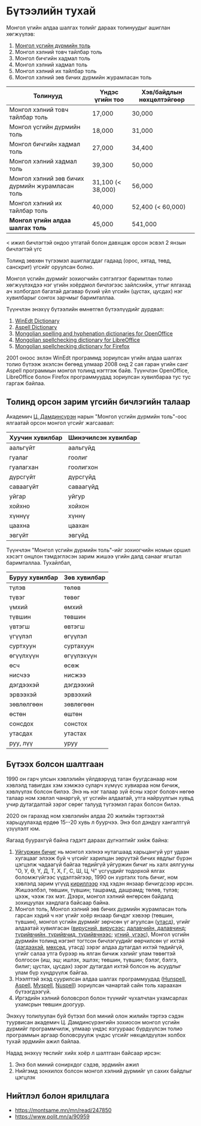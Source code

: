 # Бүтээлийн тухай

Монгол үгийн алдаа шалгах толийг дараах толинуудыг ашиглан хөгжүүлэв:
1. [Монгол үсгийн дүрмийн толь](book.html#монгол-үсгийн-дүрмийн-толь)
1. Монгол хэлний товч тайлбар толь
1. Монгол бичгийн хадмал толь
1. Монгол хэлний хадмал толь
1. Монгол хэлний их тайлбар толь
1. Монгол хэлний зөв бичих дүрмийн журамласан толь

Толинууд | Үндэс үгийн тоо | Хэв/байдлын нөхцөлтэйгөөр
------------- | ------------- | -------------
Монгол хэлний товч тайлбар толь | 17,000 | 30,000
Монгол үсгийн дүрмийн толь | 18,000 | 31,000
Монгол бичгийн хадмал толь | 27,000 | 34,400
Монгол хэлний хадмал толь | 39,300 | 50,000
Монгол хэлний зөв бичих дүрмийн журамласан толь | 31,100 (< 38,000) | 56,000
Монгол хэлний их тайлбар толь | 40,000 | 52,400 (< 60,000)
**Монгол үгийн алдаа шалгах толь** | 45,000 | 541,000

< ижил бичлэгтэй ондоо утгатай болон давхцаж орсон эсвэл 2 янзын бичлэгтэй үгс

Толинд зөвхөн түгээмэл ашиглагддаг гадаад (орос, хятад, төвд, санскрит) үгсийг оруулсан болно.

Монгол үсгийн дүрмийг зохиогчийн сэтгэлгээг баримтлан толио хөгжүүлэхдээ нэг үгийн хоёрдмол бичлэгээс зайлсхийж, утгыг ялгахад ач холбогдол багатай дагавар бүхий үйл үгсийн (цустах, цусдах) нэг хувилбарыг сонгох зарчмыг баримталлаа.

Түүнчлэн энэхүү бүтээлийн өмнөтгөл бүтээлүүдийг дурдвал:
1. [WinEdt Dictionary](http://www.winedt.org/dict.html)
1. [Aspell Dictionary](https://ftp.gnu.org/gnu/aspell/dict/0index.html)
1. [Mongolian spelling and hyphenation dictionaries for OpenOffice](https://extensions.openoffice.org/fr/project/mongol-helniy-ugiyn-aldaa-shalgagch-ueer-taslagch-mongolian-spelling-and-hyphenation)
1. [Mongolian spellchecking dictionary for LibreOffice](https://extensions.libreoffice.org/en/extensions/show/1980)
2. [Mongolian spellchecking dictionary for Firefox](https://addons.mozilla.org/en-US/firefox/addon/dict-mn/)

2001 оноос эхлэн WinEdt программд зориулсан үгийн алдаа шалгах толио бүтээж эхэлсэн бөгөөд улмаар 2008 онд 2 сая гаран үгийн санг Aspell программын монгол толинд нэгтгэж байв. Түүнчлэн OpenOffice, LibreOffice болон Firefox программуудад зориулсан хувилбараа тус тус гаргаж байлаа.

## Толинд орсон зарим үгсийн бичлэгийн талаар

Академич [Ц. Дамдинсүрэн](https://mn.wikipedia.org/wiki/%D0%A6%D1%8D%D0%BD%D0%B4%D0%B8%D0%B9%D0%BD_%D0%94%D0%B0%D0%BC%D0%B4%D0%B8%D0%BD%D1%81%D2%AF%D1%80%D1%8D%D0%BD) нарын "Монгол үсгийн дүрмийн толь"-оос ялгаатай орсон монгол үгсийг жагсаавал:

Хуучин хувилбар | Шинэчилсэн хувилбар
------------- | -------------
аальгүйт | аальгүйд
гуалаг | гоолиг
гуалагхан | гоолигхон
дүрсгүйт | дүрсгүйд
саваагүйт | саваагүйд
уйгар | уйгур
хойхно | хойхон
хүннүү | хүннү
цаахна | цаахан
эвгүйт | эвгүйд

Түүнчлэн "Монгол үсгийн дүрмийн толь"-ийг зохиогчийн номын оршил хэсэгт онцлон тэмдэглэсэн зарим жишээ үгийн далд санааг ягштал баримталлаа. Тухайлбал,

Буруу хувилбар | Зөв хувилбар
------------- | -------------
түлэв | төлөв
түвэг | төвөг
үмхий | өмхий
түвшин | төвшин
үвтэгш | өвтэгш
үгүүлэл | өгүүлэл
суртхуун | суртахуун
өгүүлхүүн | өгүүлэхүүн
өсч | өсөж
нисчээ | нисжээ
дэгдээхэй | дэгдээхий
эрвээхэй | эрвээхий
зөвлөлгөөн | зөвлөгөөн
өстөн | өштөн
сонсдох | сонстох
утасдах | утастах
руу, лүү | уруу

## Бүтээх болсон шалтгаан

1990 он гарч улсын хэвлэлийн үйлдвэрүүд татан буугдсанаар ном хэвлэлд тавигдах хэм хэмжээ суларч хүмүүс хувиараа ном бичиж, хэвлүүлэх болсон билээ. Энэ нь нэг талаар зүй ёсны хэрэг боловч нөгөө талаар ном хэвлэл чанаргүй, үг үсгийн алдаатай, утга найруулгын хувьд учир дутагдалтай зэрэг сөрөг талууд түгээмэл гарах болсон билээ.

2020 он гарахад ном хэвлэлийн алдаа 20 жилийн тэртээхтэй харьцуулахад ердөө 15--20 хувь л буурчээ. Энэ бол дэндүү хангалтгүй үзүүлэлт юм.

Яагаад буурахгүй байна гэдэгт дараах дүгнэлтийг хийж байна:
1. [Уйгуржин бичиг](https://en.wikipedia.org/wiki/Old_Uyghur_alphabet) нь монгол хэлнээ нутагшаад харьцангуй урт удаан хугацааг элээж буй ч үгсийг харилцан зөрүүтэй бичих явдлыг бүрэн цэгцэлж чадаагүй байгаа төдийгүй уйгуржин бичиг нь халх аялгууны "О, У, Ө, Ү, Д, Т, Х, Г, С, Ш, Ц, Ч" үсгүүдийг тодорхой ялгах боломжгүйгээс үүдэлтэйгээр, 1990 он хүртэлх толь бичиг, ном хэвлэлд зарим үгүүд [кириллээр](https://en.wikipedia.org/wiki/Cyrillic_script) хэд хэдэн янзаар бичигдсээр ирсэн. Жишээлбэл, төвшин, түвшин; ташрамд, дашрамд; төлөв, түлэв; цээж, чээж гэх мэт. Дээрх, монгол хэлний өнгөрсөн байдалд зохицуулах хандлага байсаар байна.
1. Монгол толь, Монгол хэлний зөв бичих дүрмийн журамласан толь гарсан хэдий ч нэг үгийг хоёр янзаар бичдэг хэвээр (төвшин, түвшин), монгол үсгийн дүрмийг зөрчсөн үг агуулсан ([утасд](http://toli.gov.mn/w/lb9JwFg7GBuQSjBo)), үгийг алдаатай хувилгасан ([вирусний, вирусээс](http://toli.gov.mn/w/Iq4gTTseAlRzo394); [далавчийн, далавчинд](http://toli.gov.mn/w/B22cX2fo3XO91IpJ); [түрийвчийн, түрийвчид, түрийвчнээс](http://toli.gov.mn/w/53Fh61qtk6aazr1r); [үгний, үгээс](http://toli.gov.mn/w/SLgQl0TfZQXyvzDH)), Монгол үсгийн дүрмийн толинд нэгэнт тогтсон бичлэгүүдийг өөрчилсөн үг ихтэй ([дэгдээхэй](http://toli.gov.mn/w/In8XXMwCmp4xJSTe), [мөхсөд](http://toli.gov.mn/w/IDuKZjmpILbbQ6kE), утасд) зэрэг алдаа дутагдал ихтэй төдийгүй, үгийг салаа утга бүрээр нь ялган бичиж хэлийг улам төвөгтэй болгосон (иш, эш; ишлэх, эшлэх; төвшин, түвшин; бэлэг, бэлгэ, билиг; цустах, цусдах) зэрэг дутагдал ихтэй болсон нь асуудлыг улам бүр хүндрүүлж байгаа.
1. Нээлттэй эхэд суурилсан алдаа шалгах программуудад ([Hunspell](https://en.wikipedia.org/wiki/Hunspell), [Aspell](http://aspell.net/), [Myspell](https://en.wikipedia.org/wiki/MySpell), [Nuspell](https://nuspell.github.io/)) зориулсан чанартай сайн толь хараахан бүтээгдээгүй.
1. Иргэдийн хэлний боловсрол болон түүнийг чухалчлан ухамсарлах ухамсрын төвшин доогуур.

Энэхүү толилуулан буй бүтээл бол миний олон жилийн тэртээ сэдэн туурвисан академич Ц. Дамдинсүрэнгийн зохиосон монгол үсгийн дүрмийг программчилж, улмаар үндэс язгуураас бүрдүүлсэн толио программын аргаар боловсруулж үндэс үгсийг нөхцөлдүүлэн холбох тухай эрдмийн ажил байлаа.

Надад энэхүү төслийг хийх хоёр л шалтгаан байсаар ирсэн:
1. Энэ бол миний сонирхдог сэдэв, эрдмийн ажил
1. Нийгэмд зонхилох болсон монгол хэлний дүрмийг үл сахих байдлыг цэгцлэх

## Нийтлэл болон ярилцлага

- <https://montsame.mn/mn/read/247850>
- <https://www.polit.mn/a/90959>
